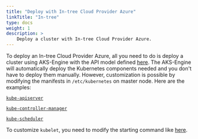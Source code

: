 ```yaml
---
title: "Deploy with In-tree Cloud Provider Azure"
linkTitle: "In-tree"
type: docs
weight: 1
description: >
    Deploy a cluster with In-tree Cloud Provider Azure.
---
```


To deploy an In-tree Cloud Provider Azure, all you need to do is deploy a cluster using AKS-Engine with the API model defined [here](https://github.com/kubernetes-sigs/cloud-provider-azure/blob/master/examples/az.json). The AKS-Engine will automatically deploy the Kubernetes components needed and you don't have to deploy them manually. However, customization is possible by modifying the manifests in `/etc/kubernetes` on master node. Here are the examples:

[`kube-apiserver`](https://github.com/kubernetes-sigs/cloud-provider-azure/blob/master/examples/in-tree/kube-apiserver.yaml)

[`kube-controller-manager`](https://github.com/kubernetes-sigs/cloud-provider-azure/blob/master/examples/in-tree/kube-controller-manager.yaml)

[`kube-scheduler`](https://github.com/kubernetes-sigs/cloud-provider-azure/blob/master/examples/in-tree/kube-scheduler.yaml)

To customize `kubelet`, you need to modify the starting command like [here](https://github.com/kubernetes-sigs/cloud-provider-azure/blob/master/examples/in-tree/kubelet.manifest).
